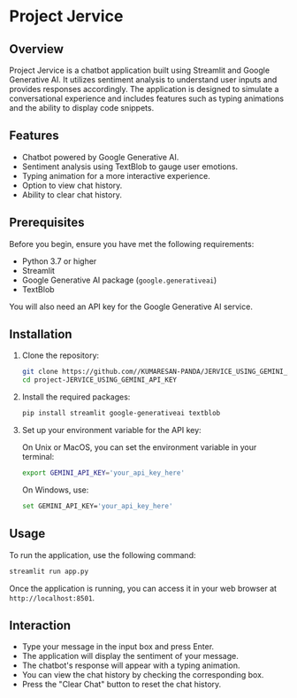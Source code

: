 
# Project Jervice

## Overview

Project Jervice is a chatbot application built using Streamlit and Google Generative AI. It utilizes sentiment analysis to understand user inputs and provides responses accordingly. The application is designed to simulate a conversational experience and includes features such as typing animations and the ability to display code snippets.

## Features

- Chatbot powered by Google Generative AI.
- Sentiment analysis using TextBlob to gauge user emotions.
- Typing animation for a more interactive experience.
- Option to view chat history.
- Ability to clear chat history.

## Prerequisites

Before you begin, ensure you have met the following requirements:

- Python 3.7 or higher
- Streamlit
- Google Generative AI package (`google.generativeai`)
- TextBlob

You will also need an API key for the Google Generative AI service.

## Installation

1. Clone the repository:

   ```bash
   git clone https://github.com//KUMARESAN-PANDA/JERVICE_USING_GEMINI_API_KEY.git
   cd project-JERVICE_USING_GEMINI_API_KEY
   ```

2. Install the required packages:

   ```bash
   pip install streamlit google-generativeai textblob
   ```

3. Set up your environment variable for the API key:

   On Unix or MacOS, you can set the environment variable in your terminal:

   ```bash
   export GEMINI_API_KEY='your_api_key_here'
   ```

   On Windows, use:

   ```bash
   set GEMINI_API_KEY='your_api_key_here'
   ```

## Usage

To run the application, use the following command:

```bash
streamlit run app.py
```

Once the application is running, you can access it in your web browser at `http://localhost:8501`.

## Interaction

- Type your message in the input box and press Enter.
- The application will display the sentiment of your message.
- The chatbot's response will appear with a typing animation.
- You can view the chat history by checking the corresponding box.
- Press the "Clear Chat" button to reset the chat history.

